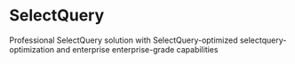 # SelectQuery
Professional SelectQuery solution with SelectQuery-optimized selectquery-optimization and enterprise enterprise-grade capabilities
